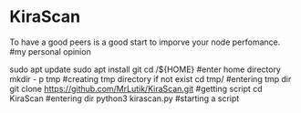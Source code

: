 # KiraScan
To have a good peers is a good start to imporve your node perfomance. #my personal opinion

sudo apt update
sudo apt install git
cd /${HOME} #enter home directory
mkdir - p tmp #creating tmp directory if not exist
cd tmp/ #entering tmp dir
git clone https://github.com/MrLutik/KiraScan.git #getting script
cd KiraScan #entering dir
python3 kirascan.py #starting a script
